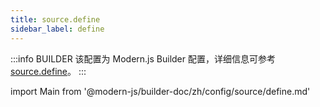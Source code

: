 ```yaml
---
title: source.define
sidebar_label: define
---
```


:::info BUILDER
该配置为 Modern.js Builder 配置，详细信息可参考 [source.define](https://modernjs.dev/builder/zh/api/config-source.html#source-define)。
:::

import Main from '@modern-js/builder-doc/zh/config/source/define.md'

<Main />
